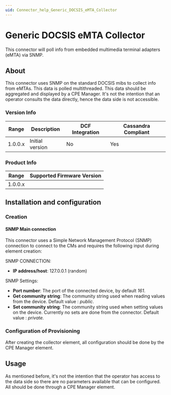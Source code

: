 ```yaml
---
uid: Connector_help_Generic_DOCSIS_eMTA_Collector
---
```


# Generic DOCSIS eMTA Collector

This connector will poll info from embedded multimedia terminal adapters (eMTA) via SNMP.

## About

This connector uses SNMP on the standard DOCSIS mibs to collect info from eMTAs. This data is polled multithreaded. This data should be aggregated and displayed by a CPE Manager. It's not the intention that an operator consults the data directly, hence the data side is not accessible.

### Version Info

| Range | Description | DCF Integration | Cassandra Compliant |
|------------------|-----------------|---------------------|-------------------------|
| 1.0.0.x          | Initial version | No                  | Yes                     |

### Product Info

| Range | Supported Firmware Version |
|------------------|-----------------------------|
| 1.0.0.x          |                             |

## Installation and configuration

### Creation

#### SNMP Main connection

This connector uses a Simple Network Management Protocol (SNMP) connection to connect to the CMs and requires the following input during element creation:

SNMP CONNECTION:

- **IP address/host**: 127.0.0.1 (random)

SNMP Settings:

- **Port number**: The port of the connected device, by default *161*.
- **Get community string**: The community string used when reading values from the device. Default value : *public*.
- **Set community string**: The community string used when setting values on the device. Currently no sets are done from the connector. Default value : **private*.*

### Configuration of Provisioning

After creating the collector element, all configuration should be done by the CPE Manager element.

## Usage

As mentioned before, it's not the intention that the operator has access to the data side so there are no parameters available that can be configured. All should be done through a CPE Manager element.

